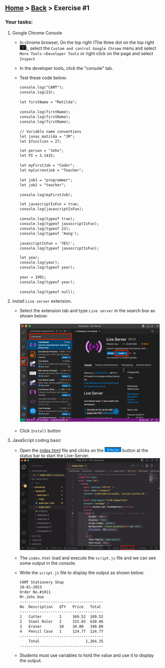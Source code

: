 ## [Home](../../../README.md) > [Back](../lesson.md) > Exercise #1

### Your tasks:

1. Google Chrome Console

   - In chrome browser, On the top right (The three dot on the top right <img height="16" src="imgs/img-4.png"/>), select the `Custom and control Google Chrome` menu and select `More Tools->Developer Tools` or right click on the page and select `Inspect`
   - In the developer tools, click the "console" tab.
   - Test these code below:

     ```
     console.log("CAMT");
     console.log(23);

     let firstName = "Matilda";

     console.log(firstName);
     console.log(firstName);
     console.log(firstName);

     // Variable name conventions
     let jonas_matilda = "JM";
     let $function = 27;
     ```

     ```
     let person = "John";
     let PI = 3.1415;

     let myFirstJob = "Coder";
     let myCurrentJob = "Teacher";

     let job1 = "programmer";
     let job2 = "teacher";

     console.log(myFirstJob);
     ```

     ```
     let javascriptIsFun = true;
     console.log(javascriptIsFun);

     console.log(typeof true);
     console.log(typeof javascriptIsFun);
     console.log(typeof 23);
     console.log(typeof ‘Keng');

     javascriptIsFun = 'YES!';
     console.log(typeof javascriptIsFun);
     ```

     ```
     let year;
     console.log(year);
     console.log(typeof year);

     year = 1991;
     console.log(typeof year);

     console.log(typeof null);
     ```

2. Install `Live server` extension.
   - Select the extension tab and type `Live server` in the search box as shown below:
     <br/><br/><img width="600" src="imgs/img-1.png"><br/><br/>
   - Click `Install` button
3. JavaScript coding basic

   - Open the [index.html](index.html) file and clicks on the <img height="16" src="../../common/imgs/go-live.png"> button at the status bar to start the Live-Server.
     <img width="512" src="imgs/img-2.png"/>
   - The `index.html` load and execute the `script.js` file and we can see some output in the console.
   - Write the `script.js` file to display the output as shown below:

     ```
     CAMT Stationery Shop
     10-01-2023
     Order No.#1011
     Mr.John Doe
     --------------------------------------
     No  Description   QTY   Price   Total
     --------------------------------------
     1   Cutter        1     169.52  169.52
     2   Steel Ruler   2     315.03  630.06
     3   Eraser        10    34.00   340.00
     4   Pencil Case   1     124.77  124.77
     --------------------------------------
         Total                     1,264.35
     --------------------------------------
     ```

   - Students must use variables to hold the value and use it to display the output.
